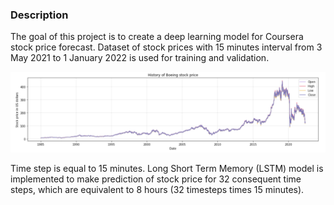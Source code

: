 ### Description

The goal of this project is to create a deep learning model for Coursera stock price forecast. Dataset of stock prices with 15 minutes interval from 3 May 2021 to 1 January 2022 is used for training and validation. 

<img src="./images/historical prices.png" width="900">

Time step is equal to 15 minutes. Long Short Term Memory (LSTM) model is implemented to make prediction of stock price for 32 consequent time steps, which are equivalent to 8 hours (32 timesteps times 15 minutes).

